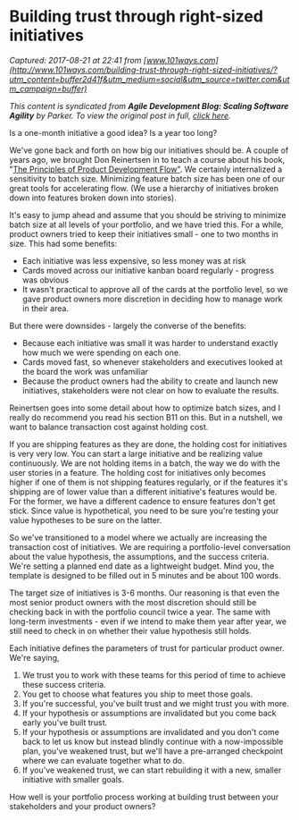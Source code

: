 # Building trust through right-sized initiatives

_Captured: 2017-08-21 at 22:41 from [www.101ways.com](http://www.101ways.com/building-trust-through-right-sized-initiatives/?utm_content=buffer2d41f&utm_medium=social&utm_source=twitter.com&utm_campaign=buffer)_

_This content is syndicated from **Agile Development Blog: Scaling Software Agility** by Parker. To view the original post in full, [click here](http://www.rallydev.com/community/agile)._

Is a one-month initiative a good idea? Is a year too long?

We've gone back and forth on how big our initiatives should be. A couple of years ago, we brought Don Reinertsen in to teach a course about his book, "[The Principles of Product Development Flow"](http://www.amazon.com/Principles-Product-Development-Flow-Generation/dp/1935401009). We certainly internalized a sensitivity to batch size. Minimizing feature batch size has been one of our great tools for accelerating flow. (We use a hierarchy of initiatives broken down into features broken down into stories).

It's easy to jump ahead and assume that you should be striving to minimize batch size at all levels of your portfolio, and we have tried this. For a while, product owners tried to keep their initiatives small - one to two months in size. This had some benefits:

  * Each initiative was less expensive, so less money was at risk
  * Cards moved across our initiative kanban board regularly - progress was obvious
  * It wasn't practical to approve all of the cards at the portfolio level, so we gave product owners more discretion in deciding how to manage work in their area.

But there were downsides - largely the converse of the benefits:

  * Because each initiative was small it was harder to understand exactly how much we were spending on each one.
  * Cards moved fast, so whenever stakeholders and executives looked at the board the work was unfamiliar
  * Because the product owners had the ability to create and launch new initiatives, stakeholders were not clear on how to evaluate the results.

Reinertsen goes into some detail about how to optimize batch sizes, and I really do recommend you read his section B11 on this. But in a nutshell, we want to balance transaction cost against holding cost.

If you are shipping features as they are done, the holding cost for initiatives is very very low. You can start a large initiative and be realizing value continuously. We are not holding items in a batch, the way we do with the user stories in a feature. The holding cost for initiatives only becomes higher if one of them is not shipping features regularly, or if the features it's shipping are of lower value than a different initiative's features would be. For the former, we have a different cadence to ensure features don't get stick. Since value is hypothetical, you need to be sure you're testing your value hypotheses to be sure on the latter.

So we've transitioned to a model where we actually are increasing the transaction cost of initiatives. We are requiring a portfolio-level conversation about the value hypothesis, the assumptions, and the success criteria. We're setting a planned end date as a lightweight budget. Mind you, the template is designed to be filled out in 5 minutes and be about 100 words.

The target size of initiatives is 3-6 months. Our reasoning is that even the most senior product owners with the most discretion should still be checking back in with the portfolio council twice a year. The same with long-term investments - even if we intend to make them year after year, we still need to check in on whether their value hypothesis still holds.

Each initiative defines the parameters of trust for particular product owner. We're saying,

  1. We trust you to work with these teams for this period of time to achieve these success criteria.
  2. You get to choose what features you ship to meet those goals.
  3. If you're successful, you've built trust and we might trust you with more.
  4. If your hypothesis or assumptions are invalidated but you come back early you've built trust.
  5. If your hypothesis or assumptions are invalidated and you don't come back to let us know but instead blindly continue with a now-impossible plan, you've weakened trust, but we'll have a pre-arranged checkpoint where we can evaluate together what to do.
  6. If you've weakened trust, we can start rebuilding it with a new, smaller initiative with smaller goals.

How well is your portfolio process working at building trust between your stakeholders and your product owners?
